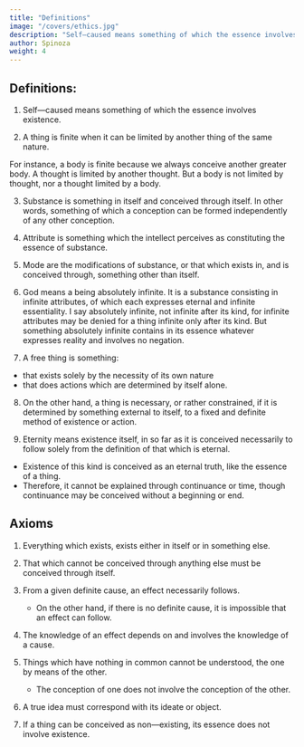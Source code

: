 ```yaml
---
title: "Definitions"
image: "/covers/ethics.jpg"
description: "Self—caused means something of which the essence involves existence"
author: Spinoza
weight: 4
---
```



<!-- ## Part 1=  God -->

## Definitions:

1. Self—caused means something of which the essence involves existence.

2. A thing is finite when it can be limited by another thing of the same nature.

For instance, a body is finite because we always conceive another greater body. A thought is limited by another thought. But a body is not limited by thought, nor a thought limited by a body.

3. Substance is something in itself and conceived through itself. In other words, something of which a conception can be formed independently of any other conception.

4. Attribute is something which the intellect perceives as constituting the essence of substance.

5. Mode are the modifications of substance, or that which exists in, and is conceived through, something other than itself.

6. God means a being absolutely infinite. It is a substance consisting in infinite attributes, of which each expresses eternal and infinite essentiality. I say absolutely infinite, not infinite after its kind, for infinite attributes may be denied for a thing infinite only after its kind. But something absolutely infinite contains in its essence whatever expresses reality and involves no negation.

7. A free thing is something:
- that exists solely by the necessity of its own nature
- that does actions which are determined by itself alone.

8. On the other hand, a thing is necessary, or rather constrained, if it is determined by something external to itself, to a fixed and definite method of existence or action.

9. Eternity means existence itself, in so far as it is conceived necessarily to follow solely from the definition of that which is eternal.
- Existence of this kind is conceived as an eternal truth, like the essence of a thing.
- Therefore, it cannot be explained through continuance or time, though continuance may be conceived without a beginning or end.


## Axioms

1. Everything which exists, exists either in itself or in something else.

2. That which cannot be conceived through anything else must be conceived through itself.

3. From a given definite cause, an effect necessarily follows.
    - On the other hand, if there is no definite cause, it is impossible that an effect can follow.

4. The knowledge of an effect depends on and involves the knowledge of a cause.

5. Things which have nothing in common cannot be understood, the one by means of the other.
    - The conception of one does not involve the conception of the other.

6. A true idea must correspond with its ideate or object.

7. If a thing can be conceived as non—existing, its essence does not involve existence.

